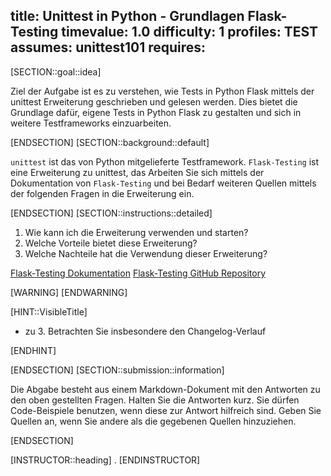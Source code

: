 title: Unittest in Python - Grundlagen Flask-Testing
timevalue: 1.0
difficulty: 1
profiles: TEST
assumes: unittest101
requires:
---
[SECTION::goal::idea]

Ziel der Aufgabe ist es zu verstehen, wie Tests in Python Flask mittels der unittest Erweiterung geschrieben und
gelesen werden. Dies bietet die Grundlage dafür, eigene Tests in Python Flask zu gestalten und sich in weitere Testframeworks
einzuarbeiten.

[ENDSECTION]
[SECTION::background::default]

`unittest` ist das von Python mitgelieferte Testframework. `Flask-Testing` ist eine Erweiterung zu unittest, das
Arbeiten Sie sich mittels der Dokumentation von `Flask-Testing` und bei Bedarf weiteren Quellen mittels
der folgenden Fragen in die Erweiterung ein.

[ENDSECTION]
[SECTION::instructions::detailed]

1. Wie kann ich die Erweiterung verwenden und starten?
2. Welche Vorteile bietet diese Erweiterung?
3. Welche Nachteile hat die Verwendung dieser Erweiterung?

[Flask-Testing Dokumentation](https://flask-testing.readthedocs.io/en/latest/)
[Flask-Testing GitHub Repository](https://github.com/jarus/flask-testing/tree/master)

[WARNING]
[ENDWARNING]

[HINT::VisibleTitle]

- zu 3. Betrachten Sie insbesondere den Changelog-Verlauf

[ENDHINT]

[ENDSECTION]
[SECTION::submission::information]

Die Abgabe besteht aus einem Markdown-Dokument mit den Antworten zu den oben gestellten Fragen.
Halten Sie die Antworten kurz.
Sie dürfen Code-Beispiele benutzen, wenn diese zur Antwort hilfreich sind.
Geben Sie Quellen an, wenn Sie andere als die gegebenen Quellen hinzuziehen.

[ENDSECTION]

[INSTRUCTOR::heading]
.
[ENDINSTRUCTOR]
